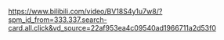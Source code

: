 https://www.bilibili.com/video/BV18S4y1u7w8/?spm_id_from=333.337.search-card.all.click&vd_source=22af953ea4c09540ad1966711a2d53f0
